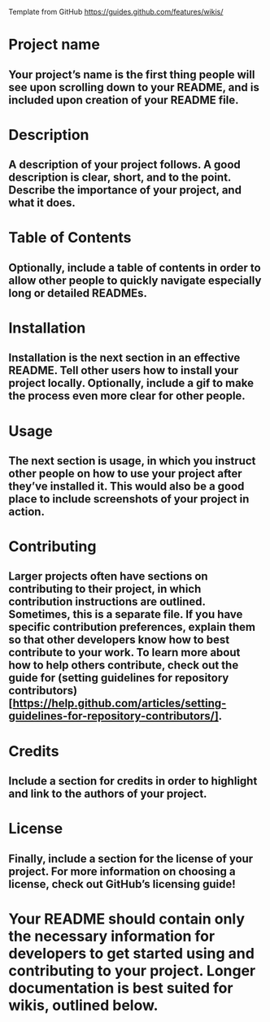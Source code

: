 Template from GitHub https://guides.github.com/features/wikis/
# Project name
## Your project’s name is the first thing people will see upon scrolling down to your README, and is included upon creation of your README file.

# Description
## A description of your project follows. A good description is clear, short, and to the point. Describe the importance of your project, and what it does.

# Table of Contents
## Optionally, include a table of contents in order to allow other people to quickly navigate especially long or detailed READMEs.

# Installation
## Installation is the next section in an effective README. Tell other users how to install your project locally. Optionally, include a gif to make the process even more clear for other people.

# Usage
## The next section is usage, in which you instruct other people on how to use your project after they’ve installed it. This would also be a good place to include screenshots of your project in action.

# Contributing
## Larger projects often have sections on contributing to their project, in which contribution instructions are outlined. Sometimes, this is a separate file. If you have specific contribution preferences, explain them so that other developers know how to best contribute to your work. To learn more about how to help others contribute, check out the guide for (setting guidelines for repository contributors)[https://help.github.com/articles/setting-guidelines-for-repository-contributors/].

# Credits
## Include a section for credits in order to highlight and link to the authors of your project.

# License
## Finally, include a section for the license of your project. For more information on choosing a license, check out GitHub’s licensing guide!

# Your README should contain only the necessary information for developers to get started using and contributing to your project. Longer documentation is best suited for wikis, outlined below.